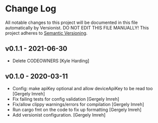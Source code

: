 # Change Log

All notable changes to this project will be documented in this file
automatically by Versionist. DO NOT EDIT THIS FILE MANUALLY!
This project adheres to [Semantic Versioning](http://semver.org/).

## v0.1.1 - 2021-06-30

* Delete CODEOWNERS [Kyle Harding]

## v0.1.0 - 2020-03-11

* Config: make apiKey optional and allow deviceApiKey to be read too [Gergely Imreh]
* Fix failing tests for config validation [Gergely Imreh]
* Fix/allow clippy warnings/errors for compilation [Gergely Imreh]
* Run cargo fmt on the code to fix up formatting [Gergely Imreh]
* Add versionist configuration. [Gergely Imreh]
